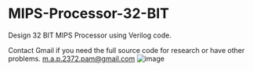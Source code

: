 # MIPS-Processor-32-BIT
Design 32 BIT MIPS Processor using Verilog code.

Contact Gmail if you need the full source code for research or have other problems. 
m.a.p.2372.pam@gmail.com
![image](https://user-images.githubusercontent.com/90947022/158637688-8f84266d-6abe-46a2-ae2e-e513402cde52.png)
